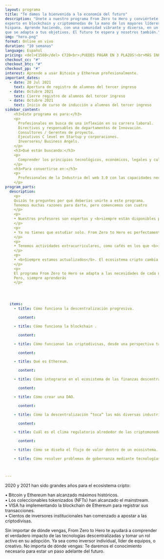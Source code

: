 ```yaml
---
layout: programa
title: "Te damos la bienvenida a la economía del futuro"
description: "Únete a nuestro programa From Zero to Hero y conviértete en un
experto en blockchain y criptomonedas de la mano de los mayores líderes de habla
hispana. Aprende haciendo, con una comunidad vibrante y diversa, en un programa
que se adapta a tus objetivos. El futuro te espera y nosotros también."
img: "hero.png"
format: Online en vivo
duration: "10 semanas"
language: Español
pricing: <del>€1580</del> €720<br>¡PUEDES PAGAR EN 3 PLAZOS!<br>MÁS INFO EN info@dao.education
checkout_cc: "#"
checkout_btc: "#"
checkout_pp: "#"
interest: Aprende a usar Bitcoin y Ethereum profesionalmente.
important_dates:
  - date: 20 Jul 2021
    text: Apertura de registro de alumnos del tercer ingreso
  - date: Octubre 2021
    text: Cierre registro de alumnos del tercer ingreso
  - date: Octubre 2021
    text: Inicio de curso de inducción a alumnos del tercer ingreso
sidebar_content:
    <h3>Este programa es para:</h3>
    <p>
      Profesionales en busca de una inflexión en su carrera laboral.
      Directivos y responsables de departamentos de Innovación.
      Consultores / Gerentes de proyecto.
      Ejecutivos C level en Startup y corporaciones.
      Inversores/ Business Angels.
    </p>
    <h3>Qué están buscando:</h3>
    <p>
      Comprender los principios tecnológicos, económicos, legales y culturales que rigen el funcionamiento de tecnologías Blockchain, así como conocer las mejores prácticas en el diseño y gestión de herramientas para el desarrollo e implementación de nuevas soluciones distribuídas.
    </p>
    <h3>Para convertirse en:</h3>
    <p>
      Profesionales de la Industria del web 3.0 con las capacidades necesarias para liderar el camino hacia una sociedad coordinada por protocolos orientados a alinear incentivos en el nuevo Internet del Valor.
    </p>
program_parts:
  description:
    <p>
    Quizás te preguntes por qué deberías unirte a este programa.
    Tenemos muchas razones para darte, pero comencemos con cuatro
    </p>
    <p>
    • Nuestros profesores son expertos y <b>siempre están disponibles para responder tus preguntas</b>.
    </p>
    <p>
    • Ya no tienes que estudiar solo. From Zero to Hero es perfectamente sincrónico y personalizado. <b>Si estás buscando una comunidad</b> de apasionados de la criptografía con la que compartir y construir, <b>ya la encontraste</b>.
    </p>
    <p>
    • Tenemos actividades extracurriculares, como cafés en los que <b>invitados de lujo</b> ahondarán en los conceptos del curso desde <b>una perspectiva diferente</b>.
    </p>
    <p>
    • <b>Siempre estamos actualizados</b>. El ecosistema cripto cambia constantemente. Nosotros también. Nuestros profesores están en la vanguardia de la industria, lo que mantiene nuestro material actualizado y siempre relevante.
    </p>
    <p>
    El programa From Zero to Hero se adapta a las necesidades de cada nuevo grupo de estudiantes. Es un programa versátil y en constante actualización.<br>
    Pero, siempre aprenderás
    </p>




  items:
    - title: Cómo funciona la descentralización progresiva.

      content:

    - title: Cómo funciona la blockchain .

      content:

    - title: Cómo funcionan las criptodivisas, desde una perspectiva tanto técnica como filosófica.

      content:

    - title: Qué es Ethereum.

      content:

    - title: Cómo integrarse en el ecosistema de las finanzas descentralizadas.

      content:

    - title: Cómo crear una DAO.

      content:

    - title: Cómo la descentralización “toca” las más diversas industrias y disciplinas.

      content:

    - title: Cuál es el clima regulatorio alrededor de las criptomonedas y cómo adaptarse a él.

      content:

    - title: Cómo se diseña el flujo de valor dentro de un ecosistema.

    - title: Cómo resolver problemas de gobernanza mediante tecnologías descentralizadas.



---
```

2020 y 2021 han sido grandes años para el ecosistema cripto:

• Bitcoin y Ethereum han alcanzado máximos históricos. <br>
• Los coleccionables tokenizados (NFTs) han alcanzado el mainstream. <br>
• VISA ha implementando la blockchain de Ethereum para registrar sus transacciones. <br>
• Cientos de inversores institucionales han comenzado a apostar a las criptodivisas.  <br>

Sin importar de dónde vengas, From Zero to Hero te ayudará a comprender el verdadero impacto de las tecnologías descentralizadas y tomar un rol activo en su adopción. Ya sea como inversor individual, líder de equipos, o creativo. No importa de dónde vengas: Te daremos el conocimiento necesario para estar un paso adelante del futuro.
